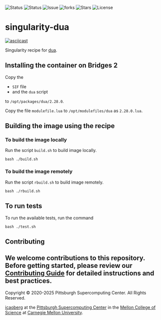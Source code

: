 ![Status](https://github.com/icaoberg/singularity-dua/actions/workflows/main.yml/badge.svg)
![Status](https://github.com/icaoberg/singularity-dua/actions/workflows/pretty.yml/badge.svg)
![Issue](https://img.shields.io/github/issues/icaoberg/singularity-dua)
![forks](https://img.shields.io/github/forks/icaoberg/singularity-dua)
![Stars](https://img.shields.io/github/stars/icaoberg/singularity-dua)
![License](https://img.shields.io/github/license/icaoberg/singularity-dua)

# singularity-dua
[![asciicast](https://asciinema.org/a/kDnXUOeqBxZVMoWuFNqzfpeey.svg)](https://asciinema.org/a/kDnXUOeqBxZVMoWuFNqzfpeey)

Singularity recipe for [dua](https://github.com/Byron/dua-cli).

## Installing the container on Bridges 2
Copy the

* `SIF` file
* and the `dua` script

to `/opt/packages/dua/2.28.0`.

Copy the file `modulefile.lua` to `/opt/modulefiles/dua` as `2.28.0.lua`.

## Building the image using the recipe

### To build the image locally
Run the script `build.sh` to build image locally.

```
bash ./build.sh
````

### To build the image remotely
Run the script `rbuild.sh` to build image remotely.

```
bash ./rbuild.sh
```

## To run tests
To run the available tests, run the command

```
bash ./test.sh
```
## Contributing
We welcome contributions to this repository. Before getting started, please review our [Contributing Guide](https://raw.githubusercontent.com/pscedu/singularity-report/refs/heads/main/CONTRIBUTING.md) for detailed instructions and best practices.
---
Copyright © 2020-2025 Pittsburgh Supercomputing Center. All Rights Reserved.

[icaoberg](http://www.andrew.cmu.edu/~icaoberg) at the [Pittsburgh Supercomputing Center](http://www.psc.edu) in the [Mellon College of Science](https://www.cmu.edu/mcs/) at [Carnegie Mellon University](http://www.cmu.edu).

